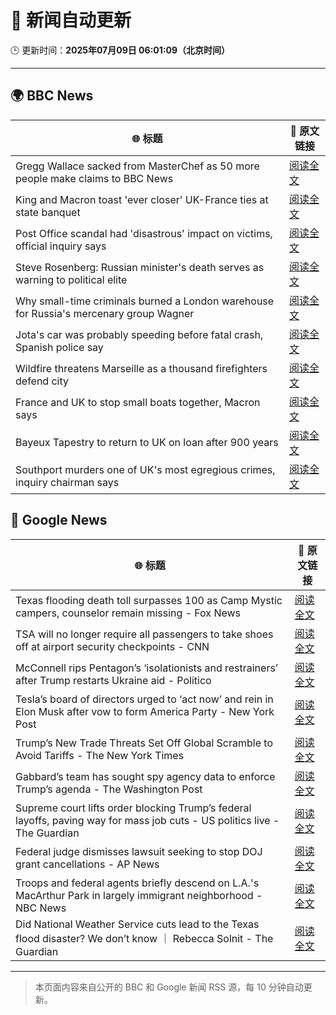 # 🧠 新闻自动更新

🕒 更新时间：**2025年07月09日 06:01:09（北京时间）**

---

## 🌍 BBC News

| 🌐 标题 | 🔗 原文链接 |
|--------|-------------|
| Gregg Wallace sacked from MasterChef as 50 more people make claims to BBC News | [阅读全文](https://www.bbc.com/news/articles/cewgz0qw77lo) |
| King and Macron toast 'ever closer' UK-France ties at state banquet | [阅读全文](https://www.bbc.com/news/articles/cvg87y6d5j4o) |
| Post Office scandal had 'disastrous' impact on victims, official inquiry says | [阅读全文](https://www.bbc.com/news/articles/cz9k4lvg77lo) |
| Steve Rosenberg: Russian minister's death serves as warning to political elite | [阅读全文](https://www.bbc.com/news/articles/c0l49310z2go) |
| Why small-time criminals burned a London warehouse for Russia's mercenary group Wagner | [阅读全文](https://www.bbc.com/news/articles/czjkke22gv9o) |
| Jota's car was probably speeding before fatal crash, Spanish police say | [阅读全文](https://www.bbc.com/news/articles/cn4l1n45l1xo) |
| Wildfire threatens Marseille as a thousand firefighters defend city | [阅读全文](https://www.bbc.com/news/articles/cp8mz44j6n6o) |
| France and UK to stop small boats together, Macron says | [阅读全文](https://www.bbc.com/news/articles/cr4wdv69796o) |
| Bayeux Tapestry to return to UK on loan after 900 years | [阅读全文](https://www.bbc.com/news/articles/c14ev1z6d5go) |
| Southport murders one of UK's most egregious crimes, inquiry chairman says | [阅读全文](https://www.bbc.com/news/articles/cg5zmlvlrn4o) |

## 📰 Google News

| 🌐 标题 | 🔗 原文链接 |
|--------|-------------|
| Texas flooding death toll surpasses 100 as Camp Mystic campers, counselor remain missing - Fox News | [阅读全文](https://news.google.com/rss/articles/CBMifkFVX3lxTE1fVFZUSDNmenhfRFdPZ0dDcHNpR2RlRkhQVm80MVBRWjVZeUxRZXU0SExuUTVmZEhVS1k1NnlTZWVZeTNVRVB1eDQ2RHltWXNmWWV5OVIzczFpTTc4TzNHZUhvVTk0YU9pZHlaalREYV9JTjJCUGE0c0lkeDZ1QdIBgwFBVV95cUxQZno2aWZiTUw3c0tra2lCYnlFdjJaWTFVaHhaenFQR2UxMng0R2lFdEFIakZVeWRFT0pkcnJhX0g3cTRaaC1lREdEZUk0VHlXeFlmYmh3VDYyY0swMFJmZ0x3T25iSklERmZjOVVMZ0l2UVRZSXJyaF90QWQ3R1N4WUJGTQ?oc=5) |
| TSA will no longer require all passengers to take shoes off at airport security checkpoints - CNN | [阅读全文](https://news.google.com/rss/articles/CBMid0FVX3lxTE9kN1hCVlVUX3Z4V2xDdmkzbklCVTNiZTVTUXRkRzE3R1huQVBWYUlWaFhwTnQ5bUhDMXRzcGdHX1hYTjBRSkN6YkNrY2JCdWhacENpZjV4a0x4Y2JBanVGLW1yVENvVWd4YmpxQ1RjcTlmQ2JGOEYw0gF8QVVfeXFMT3BQN1Z5MmlvRnlDTy1vTjN1V1FlemUyaVFXQWhfNTJHZG1NYW5Wbmc2VU1rN2Y5dllYckRieHNVdU9NRXdzZFI1TDZHcFAwdUlwMU9id2tqWi12ekg5QVVPN1NKb0Q0a3NLMnV0Wnk2ZldMMkNpdVRpWjlWWQ?oc=5) |
| McConnell rips Pentagon’s ‘isolationists and restrainers’ after Trump restarts Ukraine aid - Politico | [阅读全文](https://news.google.com/rss/articles/CBMipgFBVV95cUxPZXE0LWJ2ZTJtUHo1ei1sa2g2SHBOY21RWGNiR2dNTElSNUw2NWFkQlp1QmdBQ0NvQ0x1aFM2ckEyZklUVlBURzJES205SVFyU2xQWlphYkVzeHNDWjE0MlpsNDhvbUVmc2tmeWR4SUhIcGhzaDQ1aHdTV1NzNmh2NkQ5RDF5VzJMcU9xbGxYdS12cUJGb3VPYU5CLW9vWmh6U0hrZzJn?oc=5) |
| Tesla’s board of directors urged to ‘act now’ and rein in Elon Musk after vow to form America Party - New York Post | [阅读全文](https://news.google.com/rss/articles/CBMiiwFBVV95cUxQTzM4NGhiLXcxMk5ia0oyOWh4RGNhUWFkZUFhRXJ1MWRMNG9mWG1kQTF1ZjhCbFBNVG9VbUE3Qm42ejRPTEhTb1p2SjFqaUJTUm1ldDhoUkRzcmRDaEFBQ2k3MHBibzdhZ3ZsdmtrV0pMeHRWT1NtZjNGWWt6V3lnMWF3c2w5dVNRY25V?oc=5) |
| Trump’s New Trade Threats Set Off Global Scramble to Avoid Tariffs - The New York Times | [阅读全文](https://news.google.com/rss/articles/CBMiggFBVV95cUxQSkE1OUFRcjdyMVVUMkRUM3k3emxUTGZIekZBbFJKTXJndUxtOVRxTGY5Q3ByYXdReUY1SjBhMWtRR0NCeV9uSEo5Q09tRTR3aktGM2MtQkRsamE1Ny1ZTnM3QXpMMENyUVAwYUx5OWhoQVhqc21JanRyYk13TUZkcjRB?oc=5) |
| Gabbard’s team has sought spy agency data to enforce Trump’s agenda - The Washington Post | [阅读全文](https://news.google.com/rss/articles/CBMipwFBVV95cUxPTTlOTUNjSE1lLThUS2tTOVBfcUhYazRkanZpdExnZFpzangzcmt5TnQ1dzA0VU5mSVNRMXNKeWl4dWROZGo3NHk4TGdydGszb2IxTUlnQkZQNGotZEZ6X0JPQVd4TFk2aWd0UmRoMFRJX3h2UDlpcDBSYkxYcUxEM0xvOEFNZ282Y2lOcW1sS05lU1NjempMdFY5TGJqYzd4ZXBLWjhEZw?oc=5) |
| Supreme court lifts order blocking Trump’s federal layoffs, paving way for mass job cuts - US politics live - The Guardian | [阅读全文](https://news.google.com/rss/articles/CBMixAFBVV95cUxNTDN0dEs3UnBEaFpoYXQ0QjcwSkR6WDByWW0xR3ZoWWk0alFVSElVOXlQUUpYaFBOWjdTd2ZLMWJWMTR5dkppTnJuOUNOX2E4SnBVeFRMbWhlcXMyaXJuLXBzd0M2elI2RW1vT2NYQ2Z1U1lfZEowcE93NEhCaDh1MTZCVDQ3MWM0Z2tPQjdaWjJjRy0tU3lyZDdINEtkNEFUcHdBXzdGM3ItdTdXLWNjazRaVWVGajNOQUpsSWNkUDBRVXBG?oc=5) |
| Federal judge dismisses lawsuit seeking to stop DOJ grant cancellations - AP News | [阅读全文](https://news.google.com/rss/articles/CBMisAFBVV95cUxObzVPTS1nR3Q0MXU2eFJtR3NLVlBEWk5hNWY2dHVMUUZCcmdiV0xZaGJSdjJDekozUjNvbG1MNnNtVjloUGJYbEdBVXptZTh3eDBOVk9seEhGUUlxeVVLaDhHazk4TmZuNjVnUUxrMVN1eGtvS0JyaHlaUldvdUVHX0NyZTV3RzAyTEU4X2dOa3k0WnNlVmQ2c0FBQTVQNDM4SVVXeE03OG5oU2xHMWJHTw?oc=5) |
| Troops and federal agents briefly descend on L.A.'s MacArthur Park in largely immigrant neighborhood - NBC News | [阅读全文](https://news.google.com/rss/articles/CBMiugFBVV95cUxPMGg1TkI2bTFPbHZST3dCMFBMc2llWk9UVlVuek5neDM1aTJiLW9HY2lrMGVWU3VIRjVHWkJjMUlEMWxTMGN1Vzk1aXBzQ3pqLVdCZ2xycUZPY3V6Y0k3dktQSHQ4X1pVY0NpTVl6Y3R1Yy10ZUxTTWlfcmg2NGNsUkR1ZXdObUdTOThReHhYQWJsa2NQRUl3SHZtcUtFZndoWEYxa1VtYlFHanlKcmc5WWlOSHpLWUdYVEHSAVZBVV95cUxQYy03aU5QbWd5U3NtajBaY2E3Z1J4dk1zTUl1MUJTYUxWcjVKc2ZOVGJ4dEVnWXdjOWpaZVZZWjVsWmhDTVdJWmdHSW40QkFsc3h3WWlNZw?oc=5) |
| Did National Weather Service cuts lead to the Texas flood disaster? We don’t know ｜ Rebecca Solnit - The Guardian | [阅读全文](https://news.google.com/rss/articles/CBMinwFBVV95cUxNdmZDUU5oS3otVkNDb1c4TUJMM3BLaTJFa1c0TG8wa0ZBZ29hS1lVVXJZMUY3TFphRGtSYWNLdndSeEtNeVl6b0VIQUNxdlZkRHk5NlY2NkJrSms1cktGRU9ZRHVCZHRWczMxZDBDVGR0OVppdUM3aXc4aElGamhJemh0UmVhT29WS2EybU1kOFR0ajR4aVZyNnNnR0VqUFU?oc=5) |

---
> 本页面内容来自公开的 BBC 和 Google 新闻 RSS 源，每 10 分钟自动更新。